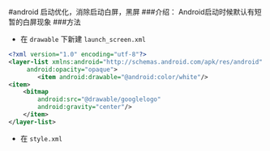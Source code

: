 #android 启动优化，消除启动白屏，黑屏
###介绍：
    Android启动时候默认有短暂的白屏现象
###方法
* 在 `drawable` 下新建 `launch_screen.xml` 

```xml
<?xml version="1.0" encoding="utf-8"?>
<layer-list xmlns:android="http://schemas.android.com/apk/res/android"
     android:opacity="opaque">
        <item android:drawable="@android:color/white"/> 
<item>
    <bitmap
        android:src="@drawable/googlelogo"
        android:gravity="center"/>
    </item>
</layer-list>

```

* 在 `style.xml` 

```xml


```
